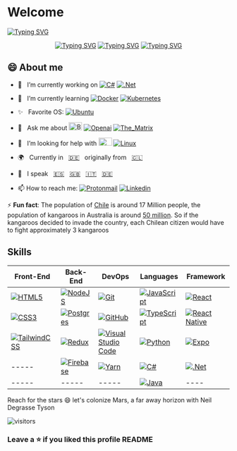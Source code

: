 # Welcome

[![Typing SVG](https://readme-typing-svg.demolab.com/?center=false&background=000000&color=00CC00&multiline=true&duration=600&pause=600&width=1000&height=430&font=Ubuntu+Mono&size=25&lines=&nbsp;javier@linux:~$+echo+$GREETINGS;&nbsp;Hello+Earthlings+👽;&nbsp;I'm+Javier/Pancake;&nbsp;Programmer+by+day;&nbsp;Cosmos+traveler+by;&nbsp;Traceback+(most+recent+call+last):;&nbsp;&nbsp;&nbsp;&nbsp;File+"github.com/Pankeking/Pankeking/README.md";&nbsp;&nbsp;&nbsp;&nbsp;line+1+in+<module>;&nbsp;TypeError:+unhashable+type:+'space-time-continuum';&nbsp;.;&nbsp;.;&nbsp;^C;&nbsp;javier@linux:~$;​&nbsp;javier@linux:~$ clear;​ ;​ ;)](https://git.io/typing-svg)

<div align="center">
  
  [![Typing SVG](https://readme-typing-svg.demolab.com/?background=FFFFFF&color=000000&vCenter=true&center=true&duration=1000&pause=2500&height=30&width=210&size=20&lines=Programmer+by+day)](https://git.io/typing-svg)
  [![Typing SVG](https://readme-typing-svg.demolab.com/?background=000000&color=FFFFFF&vCenter=true&center=true&duration=1000&pause=2500&height=30&width=300&size=20&lines=Cosmos+traveler+by+night)](https://git.io/typing-svg)
  [![Typing SVG](https://readme-typing-svg.demolab.com/?background=777777&color=FFFFFF&vCenter=true&center=true&duration=1000&pause=2500&height=30&width=250&size=20&lines=Gamer+across+time)](https://git.io/typing-svg)
</div>

## 😄 About me

- 🔭 &nbsp; I’m currently working on [![C#](https://img.shields.io/badge/C%23-%23239120.svg?style=plastic&logo=csharp&logoColor=white)](https://dotnet.microsoft.com/en-us/languages/csharp) [![.Net](https://img.shields.io/badge/.NET-5C2D91?style=plastic&logoColor=white)](https://dotnet.microsoft.com/en-us/)

- 🌱 &nbsp; I’m currently learning [![Docker](https://img.shields.io/badge/Docker-FFFFFF?logo=Docker&style=plastic&logoColor=blue%22Docker%20Badge%22)](https://docs.docker.com/get-started/) [![Kubernetes](https://img.shields.io/badge/Kubernetes-FFFFFF?logo=Kubernetes&style=plastic&logoColor=blue)](https://kubernetes.io/docs/tutorials/kubernetes-basics/)

- ✨ &nbsp; Favorite OS: [![Ubuntu](https://img.shields.io/badge/Ubuntu-E95420?style=plastic&logo=ubuntu&logoColor=white)](https://ubuntu.com/)

- 💬 &nbsp; Ask me about [<img height="18" width="30" src="https://cdn.simpleicons.org/Bitcoin/F7931A" alt="Bitcoin" />](https://en.wikipedia.org/wiki/Bitcoin) [![Openai](https://img.shields.io/badge/Open-AI-white?logo=openai&style=plastic&logoColor=green)](https://www.youtube.com/watch?v=fFLVyWBDTfo)
  [![The_Matrix](https://img.shields.io/badge/Matrix-white?style=plastic&logoColor=blue&label=The&labelColor=green&color=black
)](https://www.youtube.com/watch?v=fU1YJE9HKaQ)

- 🤔 &nbsp; I’m looking for help with [<img height="18" width="30" src="https://cdn.simpleicons.org/GnomeTerminal/fff" alt="Gnome Terminal" />](https://www.gnu.org/software/bash/) [![Linux](https://img.shields.io/badge/Linux-white?logo=linux&style=plastic&logoColor=black)](https://www.linuxfoundation.org/projects)

- 🌍 &nbsp; Currently in &nbsp; [🇩🇪](https://en.wikipedia.org/wiki/Germany "Germany") &nbsp; originally from &nbsp; [🇨🇱](https://en.wikipedia.org/wiki/Chile "Chile")

- 👥 &nbsp; I speak &nbsp; [🇪🇸](https://www.youtube.com/results?search_query=aprende+espa%C3%B1ol "Spanish") &nbsp; [🇬🇧](https://www.netflix.com/de-en/title/70153404 "English") &nbsp; [🇮🇹](https://www.youtube.com/@italianoautomatico "Italian") &nbsp; [🇩🇪](https://www.goethe.de/de/index.html "German")

- 📫 How to reach me: [![Protonmail](https://img.shields.io/badge/ProtonMail-8B89CC?style=plastic&logo=protonmail&logoColor=white)](mailto:javier.iff.dev@proton.me) [![Linkedin](https://img.shields.io/badge/LinkedIn-0077B5?style=plastic&logo=linkedin&logoColor=white)](https://www.linkedin.com/in/javier-dev)

⚡ **Fun fact**: The population of [Chile](https://en.wikipedia.org/wiki/Chile) is around 17 Million people, the population of kangaroos in Australia is around [50 million](https://en.wikipedia.org/wiki/Kangaroo). So if the kangaroos decided to invade the country, each Chilean citizen would have to fight  approximately 3 kangaroos

## Skills

| Front-End | Back-End | DevOps | Languages | Framework |
|-----------|----------|--------|-----------|--------|
|[![HTML5](https://img.shields.io/badge/HTML5-%23E34F26.svg?style=plastic&logo=html5&logoColor=white "HTML5 badge")](https://developer.mozilla.org/en-US/docs/Web/HTML)|[![NodeJS](https://img.shields.io/badge/Node.js-6DA55F?logo=node.js&logoColor=white "NodeJs Badge")](https://nodejs.org/)|[![Git](https://img.shields.io/badge/Git-%23F05033.svg?style=plastic&logo=git&logoColor=white "Git Badge")](https://git-scm.com/)|[![JavaScript](https://img.shields.io/badge/JavaScript-%23323330.svg?style=plastic&logo=javascript&logoColor=%23F7DF1E "JavaScript Badge")](https://ecma-international.org/publications-and-standards/standards/ecma-262/)|[![React](https://img.shields.io/badge/React-%2320232a.svg?style=plastic&logo=react&logoColor=%2361DAFB "React Badge")](https://react.dev/)|
|[![CSS3](https://img.shields.io/badge/CSS3-%231572B6.svg?style=plastic&logo=css3&logoColor=white "CSS3 Badge")](https://developer.mozilla.org/en-US/docs/Web/CSS)|[![Postgres](https://img.shields.io/badge/Postgres-%23316192.svg?style=plastic&logo=postgresql&logoColor=white "Postgres Badge")](https://www.postgresql.org)|[![GitHub](https://img.shields.io/badge/GitHub-%23121011.svg?style=plastic&logo=github&logoColor=white "GitHub Badge")](https://github.com/)|[![TypeScript](https://img.shields.io/badge/TypeScript-%23007ACC.svg?style=plastic&logo=typescript&logoColor=white "TypeScript Badge")](https://www.typescriptlang.org/)|[![React Native](https://img.shields.io/badge/React_Native-%2320232a.svg?style=plastic&logo=react&logoColor=%2361DAFB "React Native Badge")](https://reactnative.dev/)|
|[![TailwindCSS](https://img.shields.io/badge/Tailwindcss-%2338B2AC.svg?style=plastic&logo=tailwind-css&logoColor=white "TailwindCSS Badge")](https://tailwindcss.com/)|[![Redux](https://img.shields.io/badge/Redux-%23593d88.svg?style=plastic&logo=redux&logoColor=white "Redux Badge")](https://redux.js.org/)|[![Visual Studio Code](https://img.shields.io/badge/VS%20Code-0078d7.svg?style=plastic&logo=visual-studio-code&logoColor=white "Visual Studio Code Badge")](https://code.visualstudio.com/)|[![Python](https://img.shields.io/badge/Python-3670A0?logo=python&logoColor=ffdd54 "Python Badge")](https://www.python.org/)|[![Expo](https://img.shields.io/badge/Expo-1C1E24?logo=expo&logoColor=#D04A37 "Expo Badge")](https://expo.dev/)|
|-----|[![Firebase](https://img.shields.io/badge/Firebase-039BE5?logo=Firebase&logoColor=white "Firebase Badge")](https://firebase.google.com/)|[![Yarn](https://img.shields.io/badge/Yarn-%232C8EBB.svg?style=plastic&logo=yarn&logoColor=white "Yarn Badge")](https://yarnpkg.com/)|[![C#](https://img.shields.io/badge/c%23-%23239120.svg?style=plastic&logo=csharp&logoColor=white)](https://dotnet.microsoft.com/en-us/languages/csharp)|[![.Net](https://img.shields.io/badge/.NET-5C2D91?style=plastic&logoColor=white)](https://dotnet.microsoft.com/en-us/)|
|-----|-----|-----|[![Java](https://img.shields.io/badge/Java-%23ED8B00.svg?style=plastic&logo=openjdk&logoColor=white "Java Badge")](https://www.oracle.com/java/)|----|


 Reach for the stars 😄 let's colonize Mars, a far away horizon with Neil Degrasse Tyson

![visitors](https://vbr.nathanchung.dev/badge?page_id=Pankeking.Pankeking&lcolor=a4133c&color=555555&style=plastic&logo=Github)

### Leave a ⭐ if you liked this profile README
